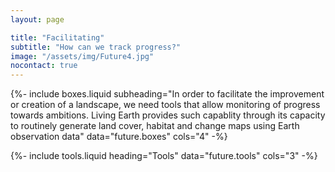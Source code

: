 ```yaml
---
layout: page

title: "Facilitating"
subtitle: "How can we track progress?"
image: "/assets/img/Future4.jpg"
nocontact: true
---
```


{%-
include boxes.liquid
subheading="In order to facilitate the improvement or creation of a landscape, we need tools that allow monitoring of progress towards ambitions.  Living Earth provides such capablity through its capacity to routinely generate land cover, habitat and change maps using Earth observation data"
data="future.boxes"
cols="4"
-%}

{%-
include tools.liquid
heading="Tools"
data="future.tools"
cols="3"
-%}
